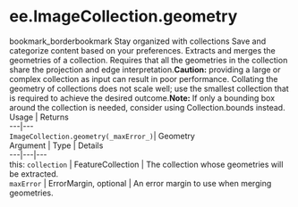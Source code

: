  
#  ee.ImageCollection.geometry
bookmark_borderbookmark Stay organized with collections  Save and categorize content based on your preferences.
Extracts and merges the geometries of a collection. Requires that all the geometries in the collection share the projection and edge interpretation.**Caution:** providing a large or complex collection as input can result in poor performance. Collating the geometry of collections does not scale well; use the smallest collection that is required to achieve the desired outcome.**Note:** If only a bounding box around the collection is needed, consider using Collection.bounds instead.
Usage | Returns  
---|---  
`ImageCollection.geometry(_maxError_)`|  Geometry  
Argument | Type | Details  
---|---|---  
this: `collection` | FeatureCollection | The collection whose geometries will be extracted.  
`maxError` | ErrorMargin, optional | An error margin to use when merging geometries.  
